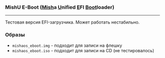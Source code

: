 ### MishU E-Boot (<u>Mish</u>a <u>U</u>nified <u>E</u>FI <u>Boot</u>loader)

----

Тестовая версия EFI-загрузчика. Может работать нестабильно.

### Образы

- `mishaos_eboot.img` - подходит для записи на флешку
- `mishaos_eboot.iso` - подходит для записи на CD (не тестировалось)